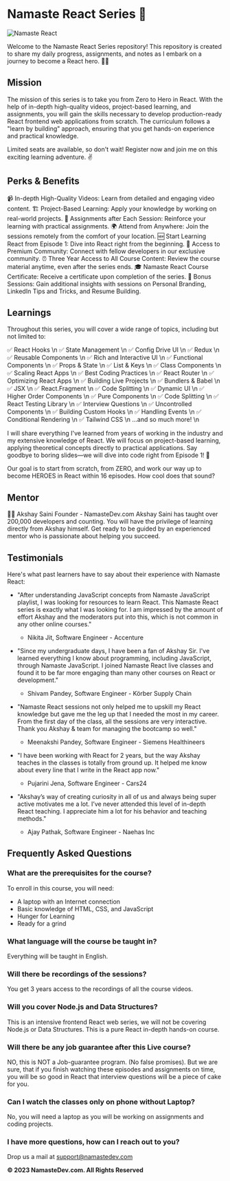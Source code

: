 # Namaste React Series 🚀

![Namaste React](https://namastedev.com/namaste-react/assets/img/nrs.jpg)

Welcome to the Namaste React Series repository! This repository is created to share my daily progress, assignments, and notes as I embark on a journey to become a React hero. 🦸‍♂️

## Mission

The mission of this series is to take you from Zero to Hero in React. With the help of in-depth high-quality videos, project-based learning, and assignments, you will gain the skills necessary to develop production-ready React frontend web applications from scratch. The curriculum follows a "learn by building" approach, ensuring that you get hands-on experience and practical knowledge.

Limited seats are available, so don't wait! Register now and join me on this exciting learning adventure. ✌️

## Perks & Benefits

📹 In-depth High-Quality Videos: Learn from detailed and engaging video content.
🏗️ Project-Based Learning: Apply your knowledge by working on real-world projects.
📝 Assignments after Each Session: Reinforce your learning with practical assignments.
🌍 Attend from Anywhere: Join the sessions remotely from the comfort of your location.
🆕 Start Learning React from Episode 1: Dive into React right from the beginning.
👥 Access to Premium Community: Connect with fellow developers in our exclusive community.
⏰ Three Year Access to All Course Content: Review the course material anytime, even after the series ends.
🎓 Namaste React Course Certificate: Receive a certificate upon completion of the series.
🎁 Bonus Sessions: Gain additional insights with sessions on Personal Branding, LinkedIn Tips and Tricks, and Resume Building.

## Learnings

Throughout this series, you will cover a wide range of topics, including but not limited to:

✅ React Hooks \n
✅ State Management \n
✅ Config Drive UI \n
✅ Redux \n
✅ Reusable Components \n
✅ Rich and Interactive UI \n
✅ Functional Components \n
✅ Props & State \n
✅ List & Keys \n
✅ Class Components \n
✅ Scaling React Apps \n
✅ Best Coding Practices \n
✅ React Router \n
✅ Optimizing React Apps \n
✅ Building Live Projects \n
✅ Bundlers & Babel \n
✅ JSX \n
✅ React.Fragment \n
✅ Code Splitting \n
✅ Dynamic UI \n
✅ Higher Order Components \n
✅ Pure Components \n
✅ Code Splitting \n
✅ React Testing Library \n
✅ Interview Questions \n
✅ Uncontrolled Components \n
✅ Building Custom Hooks \n
✅ Handling Events \n
✅ Conditional Rendering \n
✅ Tailwind CSS \n
...and so much more! \n

I will share everything I've learned from years of working in the industry and my extensive knowledge of React. We will focus on project-based learning, applying theoretical concepts directly to practical applications. Say goodbye to boring slides—we will dive into code right from Episode 1! 🚀

Our goal is to start from scratch, from ZERO, and work our way up to become HEROES in React within 16 episodes. How cool does that sound?

## Mentor

👨‍🏫 Akshay Saini
Founder - NamasteDev.com
Akshay Saini has taught over 200,000 developers and counting. You will have the privilege of learning directly from Akshay himself. Get ready to be guided by an experienced mentor who is passionate about helping you succeed.

## Testimonials

Here's what past learners have to say about their experience with Namaste React:

- "After understanding JavaScript concepts from Namaste JavaScript playlist, I was looking for resources to learn React. This Namaste React series is exactly what I was looking for. I am impressed by the amount of effort Akshay and the moderators put into this, which is not common in any other online courses."
  - Nikita Jit, Software Engineer - Accenture

- "Since my undergraduate days, I have been a fan of Akshay Sir. I've learned everything I know about programming, including JavaScript, through Namaste JavaScript. I joined Namaste React live classes and found it to be far more engaging than many other courses on React or development."
  - Shivam Pandey, Software Engineer - Körber Supply Chain

- "Namaste React sessions not only helped me to upskill my React knowledge but gave me the leg up that I needed the most in my career. From the first day of the class, all the sessions are very interactive. Thank you Akshay & team for managing the bootcamp so well."
  - Meenakshi Pandey, Software Engineer - Siemens Healthineers

- "I have been working with React for 2 years, but the way Akshay teaches in the classes is totally from ground up. It helped me know about every line that I write in the React app now."
  - Pujarini Jena, Software Engineer - Cars24

- "Akshay’s way of creating curiosity in all of us and always being super active motivates me a lot. I’ve never attended this level of in-depth React teaching. I appreciate him a lot for his behavior and teaching methods."
  - Ajay Pathak, Software Engineer - Naehas Inc

## Frequently Asked Questions

### What are the prerequisites for the course?

To enroll in this course, you will need:

- A laptop with an Internet connection
- Basic knowledge of HTML, CSS, and JavaScript
- Hunger for Learning
- Ready for a grind

### What language will the course be taught in?

Everything will be taught in English.

### Will there be recordings of the sessions?

You get 3 years access to the recordings of all the course videos.

### Will you cover Node.js and Data Structures?

This is an intensive frontend React web series, we will not be covering Node.js or Data Structures. This is a pure React in-depth hands-on course.

### Will there be any job guarantee after this Live course?

NO, this is NOT a Job-guarantee program. (No false promises). But we are sure, that if you finish watching these episodes and assignments on time, you will be so good in React that interview questions will be a piece of cake for you.

### Can I watch the classes only on phone without Laptop?

No, you will need a laptop as you will be working on assignments and coding projects.

### I have more questions, how can I reach out to you?

Drop us a mail at support@namastedev.com

**© 2023 NamasteDev.com. All Rights Reserved**